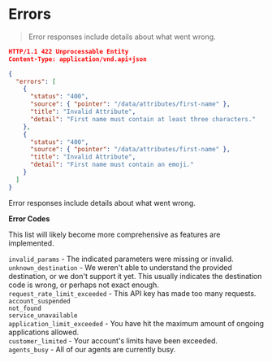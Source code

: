 # Errors

> Error responses include details about what went wrong.

```json
HTTP/1.1 422 Unprocessable Entity
Content-Type: application/vnd.api+json

{
  "errors": [
    {
      "status": "400",
      "source": { "pointer": "/data/attributes/first-name" },
      "title": "Invalid Attribute",
      "detail": "First name must contain at least three characters."
    },
    {
      "status": "400",
      "source": { "pointer": "/data/attributes/first-name" },
      "title": "Invalid Attribute",
      "detail": "First name must contain an emoji."
    }
  ]
}
```
Error responses include details about what went wrong.

**Error Codes**

This list will likely become more comprehensive as features are implemented.

`invalid_params` - The indicated parameters were missing or invalid.    
`unknown_destination` - We weren't able to understand the provided destination, or we don't support it yet. This usually indicates the destination code is wrong, or perhaps not exact enough.    
`request_rate_limit_exceeded` - This API key has made too many requests.    
`account_suspended`    
`not_found`    
`service_unavailable`    
`application_limit_exceeded` - You have hit the maximum amount of ongoing applications allowed.    
`customer_limited` - Your account's limits have been exceeded.    
`agents_busy` - All of our agents are currently busy.    
